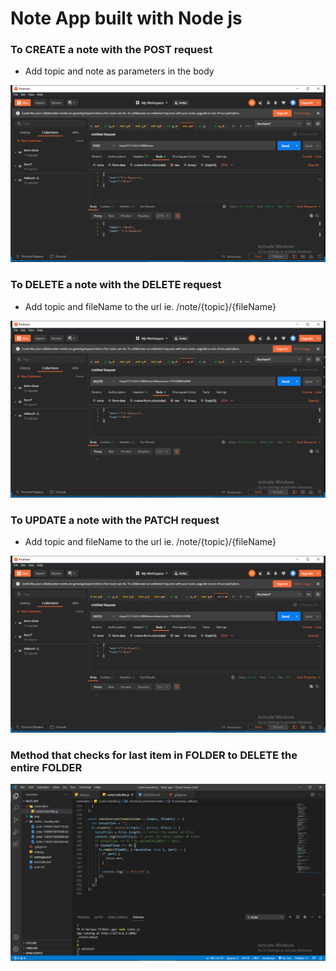 # Note App built with Node js

### To CREATE a note with the POST request

- Add topic and note as parameters in the body

![image](./img/create-note.png)

### To DELETE a note with the DELETE request

- Add topic and fileName to the url ie. /note/{topic}/{fileName}

![image](./img/delete-note.png)

### To UPDATE a note with the PATCH request

- Add topic and fileName to the url ie. /note/{topic}/{fileName}

![image](./img/update-note.png)

### Method that checks for last item in FOLDER to DELETE the entire FOLDER

![image](./img/method.png)
